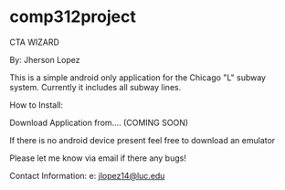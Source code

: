 comp312project
==============
CTA WIZARD

By: Jherson Lopez

This is a simple android only application for the Chicago "L" subway system.
Currently it includes all subway lines.

How to Install:

Download Application from.... (COMING SOON)

If there is no android device present feel free to download an emulator

Please let me know via email if there any bugs!

Contact Information:
e: jlopez14@luc.edu
